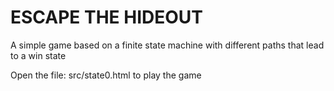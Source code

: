 # ESCAPE THE HIDEOUT

A simple game based on a finite state machine with different paths that lead to a win state

Open the file: src/state0.html to play the game
